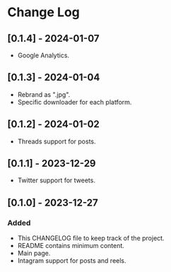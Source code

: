 # Change Log

## [0.1.4] - 2024-01-07

- Google Analytics.

## [0.1.3] - 2024-01-04

- Rebrand as ".jpg".
- Specific downloader for each platform.

## [0.1.2] - 2024-01-02

- Threads support for posts.

## [0.1.1] - 2023-12-29

- Twitter support for tweets.

## [0.1.0] - 2023-12-27

### Added

- This CHANGELOG file to keep track of the project.
- README contains minimum content.
- Main page.
- Intagram support for posts and reels.
